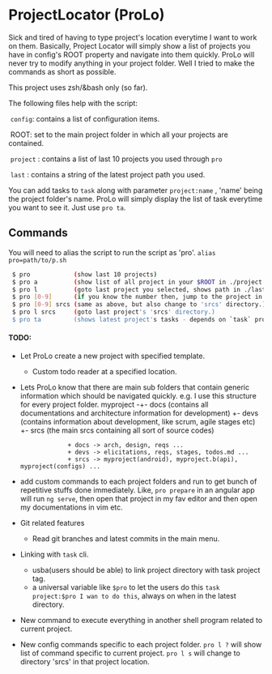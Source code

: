 # ProjectLocator (ProLo)

Sick and tired of having to type project's location everytime I want to work on them. Basically, Project Locator will simply show a list of projects you have in config's ROOT property and navigate into them quickly. ProLo will never try to modify anything in your project folder. Well I tried to make the commands as short as possible.

This project uses zsh/&bash only (so far).

The following files help with the script:

​	`config`: contains a list of configuration items.

​		ROOT: set to the main project folder in which all your projects are contained.

​	`project` : contains a list of last 10 projects you used through `pro`

​	`last` : contains a string of the latest project path you used.



You can add tasks to `task` along with parameter `project:name` , 'name' being the project folder's name. ProLo will simply display the list of task everytime you want to see it. Just use `pro ta`.

## Commands

You will need to alias the script to run the script as 'pro'.
`alias pro=path/to/p.sh`

```bash
 $ pro            (show last 10 projects)
 $ pro a          (show list of all project in your $ROOT in ./project )
 $ pro l          (goto last project you selected, shows path in ./last)
 $ pro [0-9]      (if you know the number then, jump to the project in that number)
 $ pro [0-9] srcs (same as above, but also change to 'srcs' directory.)
 $ pro l srcs     (goto last project's 'srcs' directory.)
 $ pro ta         (shows latest project's tasks - depends on `task` program )
```
#### TODO:

  - Let ProLo create a new project with specified template.
    - Custom todo reader at a specified location.
  - Lets ProLo know that there are main sub folders that contain generic information which should be navigated quickly.
    e.g. I use this structure for every project folder.
          myproject -+- docs (contains all documentations and architecture information for development)
                     +- devs (contains information about development, like scrum, agile stages etc)
                     +- srcs (the main srcs containing all sort of source codes)

                     + docs -> arch, design, reqs ...
                     + devs -> elicitations, reqs, stages, todos.md ...
                     + srcs -> myproject(android), myproject.b(api), myproject(configs) ...
  - add custom commands to each project folders and run to get bunch of repetitive stuffs done immediately. Like, `pro prepare` in an angular app will run `ng serve`, then open that project in my fav editor and then open my documentations in vim etc.
  - Git related features
    - Read git branches and latest commits in the main menu.
  - Linking with `task` cli.
    - usba(users should be able) to link project directory with task project tag.
    - a universal variable like `$pro` to let the users do this `task project:$pro I wan to do this`, always on when in the latest directory.
  - New command to execute everything in another shell program related to current project.
  - New config commands specific to each project folder. `pro l ?` will show list of command specific to current project. `pro l s` will change to directory 'srcs' in that project location. 
